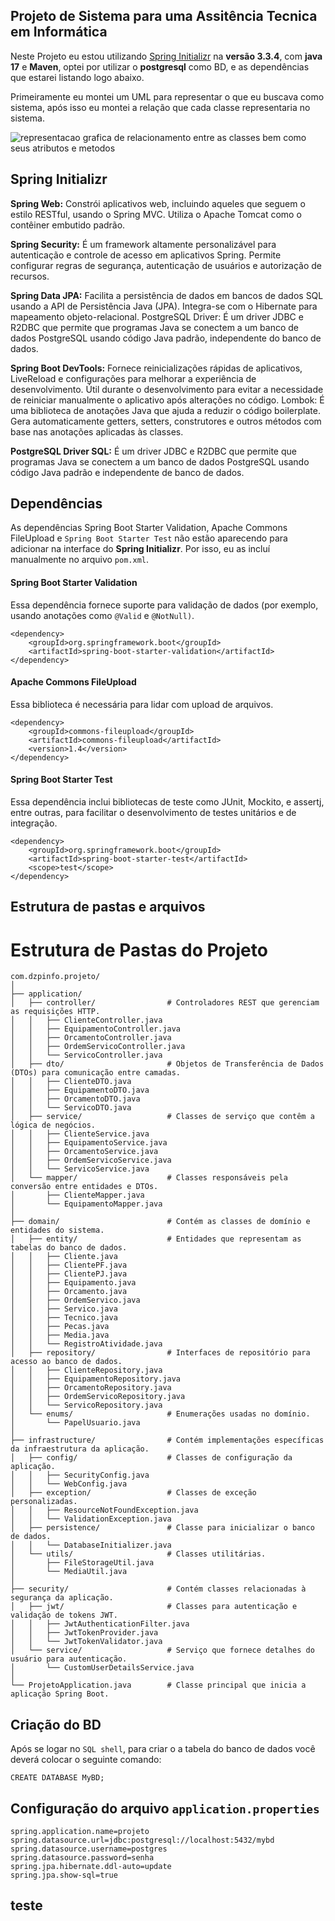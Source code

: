 ## Projeto de Sistema para uma Assitência Tecnica em Informática

Neste Projeto eu estou utilizando [Spring Initializr]([URL](https://start.spring.io/)) na **versão 3.3.4**, com **java 17** e **Maven**, optei por utilizar o **postgresql** como BD, e as dependências que estarei listando logo abaixo.

Primeiramente eu montei um UML para representar o que eu buscava como sistema, após isso eu montei a relação que cada classe representaria no sistema.

![representacao grafica de relacionamento entre as classes bem como seus atributos e metodos](./esquematico.png)

## Spring Initializr

**Spring Web:** Constrói aplicativos web, incluindo aqueles que seguem o estilo RESTful, usando o Spring MVC.
Utiliza o Apache Tomcat como o contêiner embutido padrão.

**Spring Security:** É um framework altamente personalizável para autenticação e controle de acesso em aplicativos Spring.
Permite configurar regras de segurança, autenticação de usuários e autorização de recursos.

**Spring Data JPA:** Facilita a persistência de dados em bancos de dados SQL usando a API de Persistência Java (JPA).
Integra-se com o Hibernate para mapeamento objeto-relacional.
PostgreSQL Driver:
É um driver JDBC e R2DBC que permite que programas Java se conectem a um banco de dados PostgreSQL usando código Java padrão, independente do banco de dados.

**Spring Boot DevTools:** Fornece reinicializações rápidas de aplicativos, LiveReload e configurações para melhorar a experiência de desenvolvimento.
Útil durante o desenvolvimento para evitar a necessidade de reiniciar manualmente o aplicativo após alterações no código.
Lombok:
É uma biblioteca de anotações Java que ajuda a reduzir o código boilerplate.
Gera automaticamente getters, setters, construtores e outros métodos com base nas anotações aplicadas às classes.

**PostgreSQL Driver SQL:** É um driver JDBC e R2DBC que permite que programas Java se conectem a um banco de dados PostgreSQL usando código Java padrão e independente de banco de dados.

## Dependências

As dependências Spring Boot Starter Validation, Apache Commons FileUpload e ``Spring Boot Starter Test`` não estão aparecendo para adicionar na interface do **Spring Initializr**. Por isso, eu as incluí manualmente no arquivo ``pom.xml``.

#### Spring Boot Starter Validation

Essa dependência fornece suporte para validação de dados (por exemplo, usando anotações como ``@Valid`` e ``@NotNull)``.

```
<dependency>
    <groupId>org.springframework.boot</groupId>
    <artifactId>spring-boot-starter-validation</artifactId>
</dependency>
```

#### Apache Commons FileUpload

Essa biblioteca é necessária para lidar com upload de arquivos.

```
<dependency>
    <groupId>commons-fileupload</groupId>
    <artifactId>commons-fileupload</artifactId>
    <version>1.4</version>
</dependency>
```

#### Spring Boot Starter Test

Essa dependência inclui bibliotecas de teste como JUnit, Mockito, e assertj, entre outras, para facilitar o desenvolvimento de testes unitários e de integração.

```
<dependency>
    <groupId>org.springframework.boot</groupId>
    <artifactId>spring-boot-starter-test</artifactId>
    <scope>test</scope>
</dependency>
```

## Estrutura de pastas e arquivos

# Estrutura de Pastas do Projeto

```plaintext
com.dzpinfo.projeto/
│
├── application/                   
│   ├── controller/                # Controladores REST que gerenciam as requisições HTTP.
│   │   ├── ClienteController.java
│   │   ├── EquipamentoController.java
│   │   ├── OrcamentoController.java
│   │   ├── OrdemServicoController.java
│   │   └── ServicoController.java
│   ├── dto/                       # Objetos de Transferência de Dados (DTOs) para comunicação entre camadas.
│   │   ├── ClienteDTO.java
│   │   ├── EquipamentoDTO.java
│   │   ├── OrcamentoDTO.java
│   │   └── ServicoDTO.java
│   ├── service/                   # Classes de serviço que contêm a lógica de negócios.
│   │   ├── ClienteService.java
│   │   ├── EquipamentoService.java
│   │   ├── OrcamentoService.java
│   │   ├── OrdemServicoService.java
│   │   └── ServicoService.java
│   └── mapper/                    # Classes responsáveis pela conversão entre entidades e DTOs.
│       ├── ClienteMapper.java
│       └── EquipamentoMapper.java
│
├── domain/                        # Contém as classes de domínio e entidades do sistema.
│   ├── entity/                    # Entidades que representam as tabelas do banco de dados.
│   │   ├── Cliente.java
│   │   ├── ClientePF.java
│   │   ├── ClientePJ.java
│   │   ├── Equipamento.java
│   │   ├── Orcamento.java
│   │   ├── OrdemServico.java
│   │   ├── Servico.java
│   │   ├── Tecnico.java
│   │   ├── Pecas.java
│   │   ├── Media.java
│   │   └── RegistroAtividade.java
│   ├── repository/                # Interfaces de repositório para acesso ao banco de dados.
│   │   ├── ClienteRepository.java
│   │   ├── EquipamentoRepository.java
│   │   ├── OrcamentoRepository.java
│   │   ├── OrdemServicoRepository.java
│   │   └── ServicoRepository.java
│   └── enums/                     # Enumerações usadas no domínio.
│       └── PapelUsuario.java
│
├── infrastructure/                # Contém implementações específicas da infraestrutura da aplicação.
│   ├── config/                    # Classes de configuração da aplicação.
│   │   ├── SecurityConfig.java
│   │   └── WebConfig.java
│   ├── exception/                 # Classes de exceção personalizadas.
│   │   ├── ResourceNotFoundException.java
│   │   └── ValidationException.java
│   ├── persistence/               # Classe para inicializar o banco de dados.
│   │   └── DatabaseInitializer.java
│   └── utils/                     # Classes utilitárias.
│       ├── FileStorageUtil.java
│       └── MediaUtil.java
│
├── security/                      # Contém classes relacionadas à segurança da aplicação.
│   ├── jwt/                       # Classes para autenticação e validação de tokens JWT.
│   │   ├── JwtAuthenticationFilter.java
│   │   ├── JwtTokenProvider.java
│   │   └── JwtTokenValidator.java
│   └── service/                   # Serviço que fornece detalhes do usuário para autenticação.
│       └── CustomUserDetailsService.java
│
└── ProjetoApplication.java        # Classe principal que inicia a aplicação Spring Boot.
```

## Criação do BD

Após se logar no ``SQL shell``, para criar o a tabela do banco de dados você deverá colocar o seguinte comando:

```
CREATE DATABASE MyBD;
```

## Configuração do arquivo ``application.properties``

```
spring.application.name=projeto
spring.datasource.url=jdbc:postgresql://localhost:5432/mybd
spring.datasource.username=postgres
spring.datasource.password=senha
spring.jpa.hibernate.ddl-auto=update
spring.jpa.show-sql=true
```

## teste

